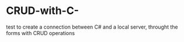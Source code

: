 # CRUD-with-C-
test to create a connection between  C# and a local server, throught the forms with CRUD operations 
